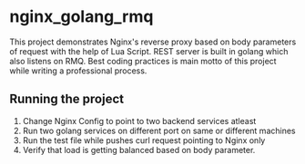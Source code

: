 # nginx_golang_rmq
This project demonstrates Nginx's reverse proxy based on body parameters of request with the help of Lua Script. REST server is built in golang which also listens on RMQ. Best coding practices is main motto of this project while writing a professional process.

## Running the project
1. Change Nginx Config to point to two backend services atleast
2. Run two golang services on different port on same or different machines
3. Run the test file while pushes curl request pointing to Nginx only
4. Verify that load is getting balanced based on body parameter.